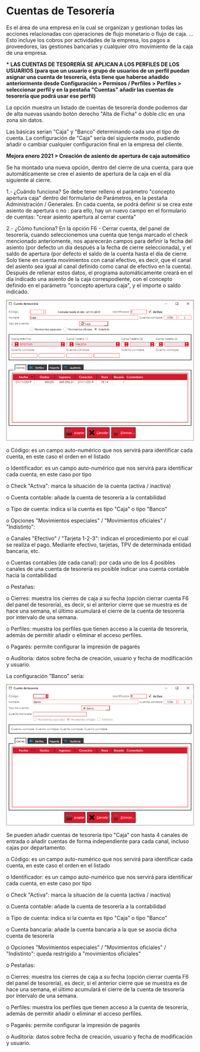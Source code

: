 # Cuentas de Tesorería

Es el área de una empresa en la cual se organizan y gestionan todas las acciones relacionadas con operaciones de flujo monetario o flujo de caja. ... Esto incluye los cobros por actividades de la empresa, los pagos a proveedores, las gestiones bancarias y cualquier otro movimiento de la caja de una empresa.

&#x20;**\* LAS CUENTAS DE TESORERÍA SE APLICAN A LOS PERFILES DE LOS USUARIOS (para que un usuario o grupo de usuarios de un perfil puedan asignar una cuenta de tesorería, ésta tiene que haberse añadido anteriormente desde Configuración > Permisos / Perfiles > Perfiles > seleccionar perfil y en la pestaña "Cuentas" añadir las cuentas de tesorería que podrá usar ese perfil)**

La opción muestra un listado de cuentas de tesorería donde podemos dar de alta nuevas usando botón derecho "Alta de Ficha" o doble clic en una zona sin datos.

Las básicas serían "Caja" y "Banco" determinando cada una el tipo de cuenta. La configuración de "Caja" sería del siguiente modo, pudiendo añadir o cambiar cualquier configuración final en la empresa del cliente.

**Mejora enero 2021 > Creación de asiento de apertura de caja automático**&#x20;

Se ha montado una nueva opción, dentro del cierre de una cuenta, para que automáticamente se cree el asiento de apertura de la caja en el día siguiente al cierre.&#x20;

1.- ¿Cuándo funciona? Se debe tener relleno el parámetro "concepto apertura caja" dentro del formulario de Parámetros, en la pestaña Administración / Generales. En cada cuenta, se podrá definir si se crea este asiento de apertura o no : para ello, hay un nuevo campo en el formulario de cuentas: "crear asiento apertura al cerrar cuenta"&#x20;

2.- ¿Cómo funciona? En la opción F6 - Cerrar cuenta, del panel de tesorería, cuando seleccionemos una cuenta que tenga marcado el check mencionado anteriomente, nos aparecerán campos para definir la fecha del asiento (por defecto un día después a la fecha de cierre seleccionada), y el saldo de apertura (por defecto el saldo de la cuenta hasta el día de cierre. Solo tiene en cuenta movimientos con canal efectivo, es decir, que el canal del asiento sea igual al canal definido como canal de efectivo en la cuenta). Después de rellenar estos datos, el programa automáticamente creará en el día indicado una asiento de la caja correspodiente, con el concepto definido en el parámetro "concepto apertura caja", y el importe o saldo indicado.

![](<../../../.gitbook/assets/image (598).png>)

&#x20;           o   Código: es un campo auto-numérico que nos servirá para identificar cada cuenta, en este caso el orden en el listado

&#x20;           o   Identificador: es un campo auto-numérico que nos servirá para identificar cada cuenta, en este caso por tipo

&#x20;           o   Check "Activa": marca la situación de la cuenta (activa / inactiva)

&#x20;           o   Cuenta contable: añade la cuenta de tesorería a la contabilidad

&#x20;           o   Tipo de cuenta: indica si la cuenta es tipo "Caja" o tipo "Banco"

&#x20;           o   Opciones "Movimientos especiales" / "Movimientos oficiales" / "Indistinto":

&#x20;           o   Canales "Efectivo" / "Tarjeta 1-2-3": indican el procedimiento por el cual se realiza el pago. Mediante efectivo, tarjetas, TPV de determinada entidad bancaria, etc.

&#x20;           o   Cuentas contables (de cada canal): por cada uno de los 4 posibles canales de una cuenta de tesorería es posible indicar una cuenta contable hacia la contabilidad

&#x20;           o   Pestañas:

&#x20;                               o   Cierres: muestra los cierres de caja a su fecha (opción cierrar cuenta F6 del panel de tesorería), es decir, si el anterior cierre que se muestra es de hace una semana, el último acumulará el cierre de la cuenta de tesorería por intervalo de una semana.

&#x20;                               o   Perfiles: muestra los perfiles que tienen acceso a la cuenta de tesorería, además de permitir añadir o eliminar el acceso perfiles.

&#x20;                               o   Pagarés: permite configurar la impresión de pagarés

&#x20;                               o   Auditoría: datos sobre fecha de creación, usuario y fecha de modificación y usuario.

La configuración "Banco" sería:

![](<../../../.gitbook/assets/image (599).png>)

Se pueden añadir cuentas de tesorería tipo "Caja" con hasta 4 canales de entrada o añadir cuentas de forma independiente para cada canal, incluso cajas por departamento.

&#x20;           o   Código: es un campo auto-numérico que nos servirá para identificar cada cuenta, en este caso el orden en el listado

&#x20;           o   Identificador: es un campo auto-numérico que nos servirá para identificar cada cuenta, en este caso por tipo

&#x20;           o   Check "Activa": marca la situación de la cuenta (activa / inactiva)

&#x20;           o   Cuenta contable: añade la cuenta de tesorería a la contabilidad

&#x20;           o   Tipo de cuenta: indica si la cuenta es tipo "Caja" o tipo "Banco"

&#x20;           o   Cuenta bancaria: añade la cuenta bancaria a la que se asocia dicha cuenta de tesorería

&#x20;           o   Opciones "Movimientos especiales" / "Movimientos oficiales" / "Indistinto": queda restrigido a "movimientos oficiales"

&#x20;           o   Pestañas:

&#x20;                               o   Cierres: muestra los cierres de caja a su fecha (opción cierrar cuenta F6 del panel de tesorería), es decir, si el anterior cierre que se muestra es de hace una semana, el último acumulará el cierre de la cuenta de tesorería por intervalo de una semana.

&#x20;                               o   Perfiles: muestra los perfiles que tienen acceso a la cuenta de tesorería, además de permitir añadir o eliminar el acceso perfiles.

&#x20;                               o   Pagarés: permite configurar la impresión de pagarés

&#x20;                               o   Auditoría: datos sobre fecha de creación, usuario y fecha de modificación y usuario.
